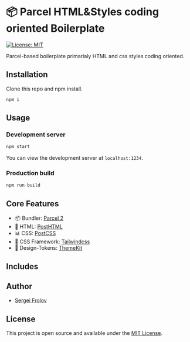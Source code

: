 # 📦 Parcel HTML&Styles coding oriented Boilerplate

[![License: MIT](https://img.shields.io/badge/License-MIT-blue.svg)](https://opensource.org/licenses/MIT)

Parcel-based boilerplate primarialy HTML and css styles coding oriented.

## Installation

Clone this repo and npm install.

```bash
npm i
```

## Usage

### Development server

```bash
npm start
```

You can view the development server at `localhost:1234`.

### Production build

```bash
npm run build
```

## Core Features

- 📦 Bundler: [Parcel 2](https://v2.parceljs.org/)
- :page_facing_up: HTML: [PostHTML](https://github.com/posthtml)
- :bar_chart: CSS: [PostCSS](https://postcss.org/)
- :triangular_ruler: CSS Framework: [Tailwindcss](https://tailwindcss.com/)
- 🎨 Design-Tokens: [ThemeKit](https://github.com/bem/themekit)

## Includes



## Author

- [Sergei Frolov](https://github.com/mayoujin)

## License

This project is open source and available under the [MIT License](LICENSE).
